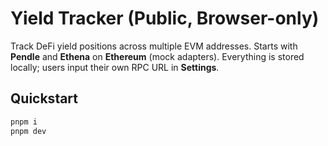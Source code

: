 # Yield Tracker (Public, Browser-only)

Track DeFi yield positions across multiple EVM addresses. Starts with **Pendle** and **Ethena** on **Ethereum** (mock adapters). Everything is stored locally; users input their own RPC URL in **Settings**.

## Quickstart

```bash
pnpm i
pnpm dev
```
